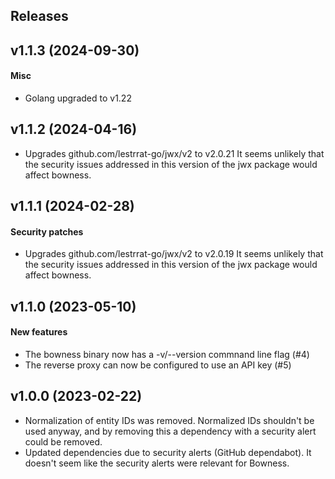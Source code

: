 ## Releases

## v1.1.3 (2024-09-30)
#### Misc
  - Golang upgraded to v1.22

## v1.1.2 (2024-04-16)
  - Upgrades github.com/lestrrat-go/jwx/v2 to v2.0.21
    It seems unlikely that the security issues addressed in this version of
    the jwx package would affect bowness.

## v1.1.1 (2024-02-28)
#### Security patches
  - Upgrades github.com/lestrrat-go/jwx/v2 to v2.0.19
    It seems unlikely that the security issues addressed in this version of
    the jwx package would affect bowness.

## v1.1.0 (2023-05-10)
#### New features
  - The bowness binary now has a -v/--version commnand line flag (#4)
  - The reverse proxy can now be configured to use an API key (#5)

## v1.0.0 (2023-02-22)
  - Normalization of entity IDs was removed.
    Normalized IDs shouldn't be used anyway, and by removing this a
    dependency with a security alert could be removed.
  - Updated dependencies due to security alerts (GitHub dependabot).
    It doesn't seem like the security alerts were relevant for Bowness.

